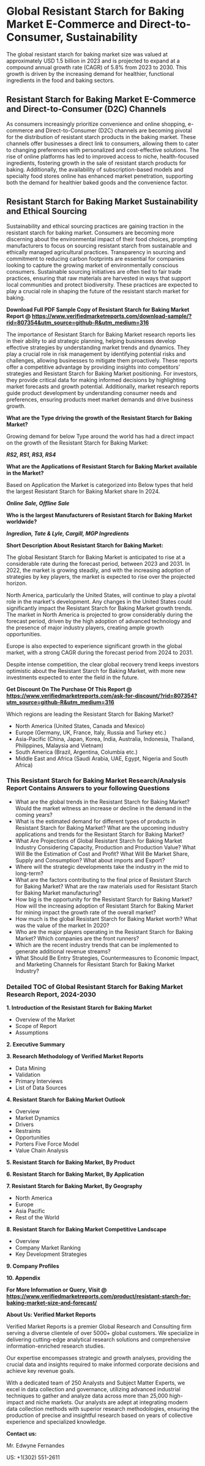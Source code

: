 <h1>Global Resistant Starch for Baking Market E-Commerce and Direct-to-Consumer, Sustainability</h1><p class=""><p>The global resistant starch for baking market size was valued at approximately USD 1.5 billion in 2023 and is projected to expand at a compound annual growth rate (CAGR) of 5.8% from 2023 to 2030. This growth is driven by the increasing demand for healthier, functional ingredients in the food and baking sectors.</p><h2>Resistant Starch for Baking Market E-Commerce and Direct-to-Consumer (D2C) Channels</h2><p>As consumers increasingly prioritize convenience and online shopping, e-commerce and Direct-to-Consumer (D2C) channels are becoming pivotal for the distribution of resistant starch products in the baking market. These channels offer businesses a direct link to consumers, allowing them to cater to changing preferences with personalized and cost-effective solutions. The rise of online platforms has led to improved access to niche, health-focused ingredients, fostering growth in the sale of resistant starch products for baking. Additionally, the availability of subscription-based models and specialty food stores online has enhanced market penetration, supporting both the demand for healthier baked goods and the convenience factor.</p><h2>Resistant Starch for Baking Market Sustainability and Ethical Sourcing</h2><p>Sustainability and ethical sourcing practices are gaining traction in the resistant starch for baking market. Consumers are becoming more discerning about the environmental impact of their food choices, prompting manufacturers to focus on sourcing resistant starch from sustainable and ethically managed agricultural practices. Transparency in sourcing and commitment to reducing carbon footprints are essential for companies looking to capture the growing market of environmentally conscious consumers. Sustainable sourcing initiatives are often tied to fair trade practices, ensuring that raw materials are harvested in ways that support local communities and protect biodiversity. These practices are expected to play a crucial role in shaping the future of the resistant starch market for baking.</p></p><p class=""><strong>Download Full PDF Sample Copy of Resistant Starch for Baking Market Report @ <a href="https://www.verifiedmarketreports.com/download-sample/?rid=807354&utm_source=github-R&utm_medium=316" target="_blank">https://www.verifiedmarketreports.com/download-sample/?rid=807354&utm_source=github-R&utm_medium=316</a></strong></p><p>The importance of&nbsp;Resistant Starch for Baking Market research reports lies in their ability to aid strategic planning, helping businesses develop effective strategies by understanding market trends and dynamics. They play a crucial role in risk management by identifying potential risks and challenges, allowing businesses to mitigate them proactively. These reports offer a competitive advantage by providing insights into competitors' strategies and Resistant Starch for Baking Market positioning. For investors, they provide critical data for making informed decisions by highlighting market forecasts and growth potential. Additionally, market research reports guide product development by understanding consumer needs and preferences, ensuring products meet market demands and drive business growth.</p><p><strong>What are the&nbsp;Type driving the growth of the Resistant Starch for Baking Market?</strong></p><p id="" class="">Growing demand for below Type around the world has had a direct impact on the growth of the Resistant Starch for Baking Market:</p><p class=""><em><strong>RS2, RS1, RS3, RS4</strong></em></p><p class=""><strong>What are the&nbsp;Applications&nbsp;of Resistant Starch for Baking Market available in the Market?</strong></p><p id="" class="">Based on Application the Market is categorized into Below types that held the largest Resistant Starch for Baking Market share In 2024.</p><p class=""><em><strong>Online Sale, Offline Sale</strong></em></p><p class=""><strong>Who is the largest Manufacturers of Resistant Starch for Baking Market worldwide?</strong></p><p><em><strong>Ingredion, Tate & Lyle, Cargill, MGP Ingredients</strong></em></p><p id="" class=""><strong>Short Description About Resistant Starch for Baking Market:</strong></p><p>The global Resistant Starch for Baking Market is anticipated to rise at a considerable rate during the forecast period, between 2023 and 2031. In 2022, the market is growing steadily, and with the increasing adoption of strategies by key players, the market is expected to rise over the projected horizon.</p><p>North America, particularly the United States, will continue to play a pivotal role in the market's development. Any changes in the United States could significantly impact the Resistant Starch for Baking Market growth trends. The market in North America is projected to grow considerably during the forecast period, driven by the high adoption of advanced technology and the presence of major industry players, creating ample growth opportunities.</p><p>Europe is also expected to experience significant growth in the global market, with a strong CAGR during the forecast period from 2024 to 2031.</p><p>Despite intense competition, the clear global recovery trend keeps investors optimistic about the Resistant Starch for Baking Market, with more new investments expected to enter the field in the future.</p><p id="" class=""><strong>Get Discount On The Purchase Of This Report @ <a href="https://www.verifiedmarketreports.com/ask-for-discount/?rid=807354?utm_source=github-R&utm_medium=316" target="_blank">https://www.verifiedmarketreports.com/ask-for-discount/?rid=807354?utm_source=github-R&utm_medium=316</a></strong></p><p class="">Which regions are leading the Resistant Starch for Baking Market?</p><ul><li>North America (United States, Canada and Mexico)</li><li>Europe (Germany, UK, France, Italy, Russia and Turkey etc.)</li><li>Asia-Pacific (China, Japan, Korea, India, Australia, Indonesia, Thailand, Philippines, Malaysia and Vietnam)</li><li>South America (Brazil, Argentina, Columbia etc.)</li><li>Middle East and Africa (Saudi Arabia, UAE, Egypt, Nigeria and South Africa)</li></ul><h3 id="" class="">This Resistant Starch for Baking Market Research/Analysis Report Contains Answers to your following Questions</h3><ul><li>What are the global trends in the Resistant Starch for Baking Market? Would the market witness an increase or decline in the demand in the coming years?</li><li>What is the estimated demand for different types of products in Resistant Starch for Baking Market? What are the upcoming industry applications and trends for the Resistant Starch for Baking Market?</li><li>What Are Projections of Global Resistant Starch for Baking Market Industry Considering Capacity, Production and Production Value? What Will Be the Estimation of Cost and Profit? What Will Be Market Share, Supply and Consumption? What about imports and Export?</li><li>Where will the strategic developments take the industry in the mid to long-term?</li><li>What are the factors contributing to the final price of Resistant Starch for Baking Market? What are the raw materials used for Resistant Starch for Baking Market manufacturing?</li><li>How big is the opportunity for the Resistant Starch for Baking Market? How will the increasing adoption of Resistant Starch for Baking Market for mining impact the growth rate of the overall market?</li><li>How much is the global Resistant Starch for Baking Market worth? What was the value of the market In 2020?</li><li>Who are the major players operating in the Resistant Starch for Baking Market? Which companies are the front runners?</li><li>Which are the recent industry trends that can be implemented to generate additional revenue streams?</li><li>What Should Be Entry Strategies, Countermeasures to Economic Impact, and Marketing Channels for Resistant Starch for Baking Market Industry?</li></ul><h3 id="" class="">Detailed TOC of Global Resistant Starch for Baking Market Research Report, 2024-2030</h3><p id="" class=""><strong>1. Introduction of the Resistant Starch for Baking Market</strong></p><ul><li>Overview of the Market</li><li>Scope of Report</li><li>Assumptions</li></ul><p id="" class=""><strong>2. Executive Summary</strong></p><p id="" class=""><strong>3. Research Methodology of Verified Market Reports</strong></p><ul><li>Data Mining</li><li>Validation</li><li>Primary Interviews</li><li>List of Data Sources</li></ul><p id="" class=""><strong>4. Resistant Starch for Baking Market Outlook</strong></p><ul><li>Overview</li><li>Market Dynamics</li><li>Drivers</li><li>Restraints</li><li>Opportunities</li><li>Porters Five Force Model</li><li>Value Chain Analysis</li></ul><p id="" class=""><strong>5. Resistant Starch for Baking Market, By Product</strong></p><p id="" class=""><strong>6. Resistant Starch for Baking Market, By Application</strong></p><p id="" class=""><strong>7. Resistant Starch for Baking Market, By Geography</strong></p><ul><li>North America</li><li>Europe</li><li>Asia Pacific</li><li>Rest of the World</li></ul><p id="" class=""><strong>8. Resistant Starch for Baking Market Competitive Landscape</strong></p><ul><li>Overview</li><li>Company Market Ranking</li><li>Key Development Strategies</li></ul><p id="" class=""><strong>9. Company Profiles</strong></p><p id="" class=""><strong>10. Appendix</strong></p><p id="" class=""><strong>For More Information or Query, Visit @ <a href="https://www.verifiedmarketreports.com/product/resistant-starch-for-baking-market-size-and-forecast/" target="_blank">https://www.verifiedmarketreports.com/product/resistant-starch-for-baking-market-size-and-forecast/</a></strong></p><p id="" class=""><strong>About Us: Verified Market Reports</strong></p><p id="" class="">Verified Market Reports is a premier Global Research and Consulting firm serving a diverse clientele of over 5000+ global customers. We specialize in delivering cutting-edge analytical research solutions and comprehensive information-enriched research studies.</p><p id="" class="">Our expertise encompasses strategic and growth analyses, providing the crucial data and insights required to make informed corporate decisions and achieve key revenue goals.</p><p id="" class="">With a dedicated team of 250 Analysts and Subject Matter Experts, we excel in data collection and governance, utilizing advanced industrial techniques to gather and analyze data across more than 25,000 high-impact and niche markets. Our analysts are adept at integrating modern data collection methods with superior research methodologies, ensuring the production of precise and insightful research based on years of collective experience and specialized knowledge.</p><p id="" class=""><strong>Contact us:</strong></p><p id="" class="">Mr. Edwyne Fernandes</p><p id="" class="">US: +1(302) 551-2611</p>